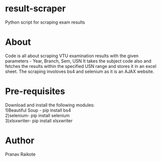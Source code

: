 # result-scraper
Python script for scraping exam results

# About
Code is all about scraping VTU examination results with the given parameters - Year, Branch, Sem, USN
It takes the subject code also and fetches the results within the specified USN range and stores it in an excel sheet.
The scraping involoves bs4 and selenium as it is an AJAX website.


# Pre-requisites
Download and install the following modules: <br> 
1)Beautiful Soup - pip install bs4 <br>
2)selenium- pip install selenium <br>
3)xlsxwriter- pip install xlsxwriter <br>

# Author
Pranav Raikote
